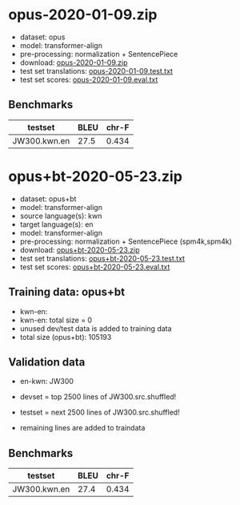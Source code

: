 # opus-2020-01-09.zip

* dataset: opus
* model: transformer-align
* pre-processing: normalization + SentencePiece
* download: [opus-2020-01-09.zip](https://object.pouta.csc.fi/OPUS-MT-models/kwn-en/opus-2020-01-09.zip)
* test set translations: [opus-2020-01-09.test.txt](https://object.pouta.csc.fi/OPUS-MT-models/kwn-en/opus-2020-01-09.test.txt)
* test set scores: [opus-2020-01-09.eval.txt](https://object.pouta.csc.fi/OPUS-MT-models/kwn-en/opus-2020-01-09.eval.txt)

## Benchmarks

| testset               | BLEU  | chr-F |
|-----------------------|-------|-------|
| JW300.kwn.en 	| 27.5 	| 0.434 |

# opus+bt-2020-05-23.zip

* dataset: opus+bt
* model: transformer-align
* source language(s): kwn
* target language(s): en
* model: transformer-align
* pre-processing: normalization + SentencePiece (spm4k,spm4k)
* download: [opus+bt-2020-05-23.zip](https://object.pouta.csc.fi/OPUS-MT-models/kwn-en/opus+bt-2020-05-23.zip)
* test set translations: [opus+bt-2020-05-23.test.txt](https://object.pouta.csc.fi/OPUS-MT-models/kwn-en/opus+bt-2020-05-23.test.txt)
* test set scores: [opus+bt-2020-05-23.eval.txt](https://object.pouta.csc.fi/OPUS-MT-models/kwn-en/opus+bt-2020-05-23.eval.txt)

## Training data:  opus+bt

* kwn-en: 
* kwn-en: total size = 0
* unused dev/test data is added to training data
* total size (opus+bt): 105193


## Validation data

* en-kwn: JW300

* devset = top 2500  lines of JW300.src.shuffled!
* testset = next 2500  lines of JW300.src.shuffled!
* remaining lines are added to traindata

## Benchmarks

| testset               | BLEU  | chr-F |
|-----------------------|-------|-------|
| JW300.kwn.en 	| 27.4 	| 0.434 |

